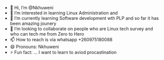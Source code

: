 - 👋 Hi, I’m @Nkhuweni
- 👀 I’m interested in learning Linux Administration and 
- 🌱 I’m currently learning Software development wth PLP and so far it has been amazing jounery
- 💞️ I’m looking to collaborate on people who are Linux tech survey and who can tech me from Zero to Hero
- 📫 How to reach is via whatsapp +260975180088
- 😄 Pronouns: Nkhuweni
- ⚡ Fun fact: ... I want to learn to aviod procastination

<!---
Nkhuweni/Nkhuweni is a ✨ special ✨ repository because its `README.md` (this file) appears on your GitHub profile.
You can click the Preview link to take a look at your changes.
--->
